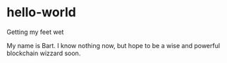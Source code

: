 # hello-world
Getting my feet wet

My name is Bart. I know nothing now, but hope to be a wise and powerful blockchain wizzard soon.
